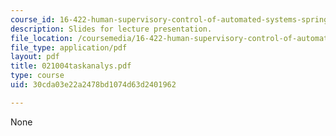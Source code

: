 ```yaml
---
course_id: 16-422-human-supervisory-control-of-automated-systems-spring-2004
description: Slides for lecture presentation.
file_location: /coursemedia/16-422-human-supervisory-control-of-automated-systems-spring-2004/30cda03e22a2478bd1074d63d2401962_021004taskanalys.pdf
file_type: application/pdf
layout: pdf
title: 021004taskanalys.pdf
type: course
uid: 30cda03e22a2478bd1074d63d2401962

---
```

None